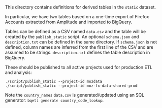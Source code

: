 This directory contains definitions for derived tables in the `static` dataset.

In particular, we have two tables based on a one-time export of Firefox Accounts
extracted from Amplitude and imported to BigQuery.

Tables can be defined as a CSV named `data.csv` and the table will be created by
the `publish_static` script.  An optional `schema.json` and `description.txt`
can be defined in the same directory.  If `schema.json` is not defined, column
names are inferred from the first line of the CSV and are assumed to be strings.
`description.txt` defines the table description in BigQuery.

These should be published to all active projects used for production
ETL and analysis:

```
./script/publish_static --project-id mozdata
./script/publish_static --project-id moz-fx-data-shared-prod
```

Note the `country_names` `data.csv` is generated/updated using an SQL generator:
`bqetl generate country_code_lookup`.
